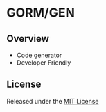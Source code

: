 # GORM/GEN

## Overview

* Code generator
* Developer Friendly

## License

Released under the [MIT License](https://github.com/go-gorm/gen/blob/master/License)